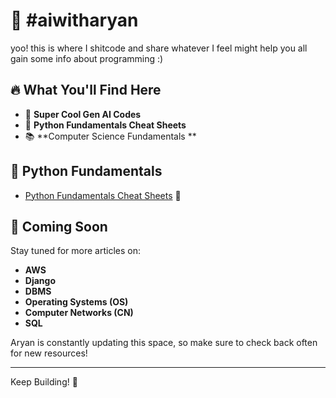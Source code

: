 # 🤖 #aiwitharyan

yoo! this is where I shitcode and share whatever I feel might help you all gain some info about programming :)

## 🔥 What You'll Find Here

- 🌟 **Super Cool Gen AI Codes**
- 🐍 **Python Fundamentals Cheat Sheets**
- 📚 **Computer Science Fundamentals **
  
## 🐍 Python Fundamentals
- [Python Fundamentals Cheat Sheets](https://github.com/ARYANK-08/aiwitharyan/tree/main/python%20fundamentals) 🐍

## 🚀 Coming Soon

Stay tuned for more articles on:

- **AWS** 
- **Django**
- **DBMS**
- **Operating Systems (OS)**
- **Computer Networks (CN)**
- **SQL**

Aryan is constantly updating this space, so make sure to check back often for new resources!

---

Keep Building! 🚀
